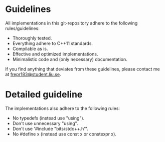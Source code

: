 # Guidelines
All implementations in this git-repository adhere to the following rules/guidelines:

- Thoroughly tested. 
- Everything adhere to C++11 standards.
- Compilable as is.
- Effective and optimized implementations.
- Minimalistic code and (only necessary) documentation.

If you find anything that deviates from these guidelines, please contact me at frepr183@student.liu.se.

# Detailed guideline
The implementations also adhere to the following rules:

- No typedefs (instead use "using"). 
- Don't use unnecessary "using".
- Don't use '#include "bits/stdc++.h"'.
- No #define x (instead use const x or constexpr x).

